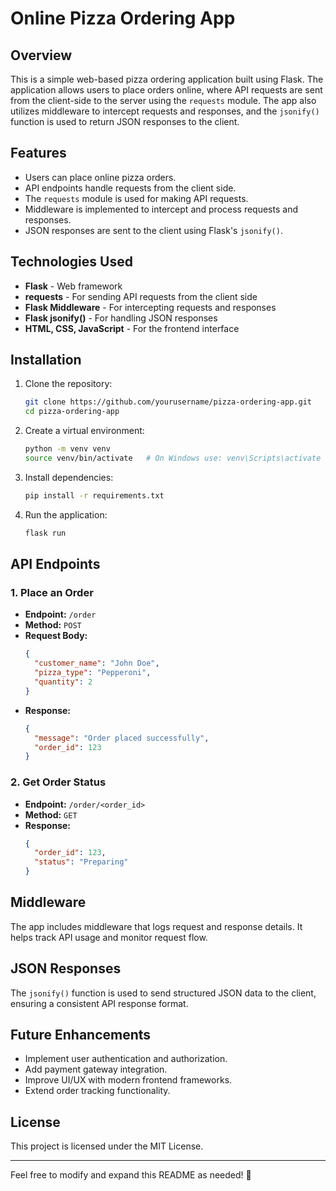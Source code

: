 # Online Pizza Ordering App

## Overview
This is a simple web-based pizza ordering application built using Flask. The application allows users to place orders online, where API requests are sent from the client-side to the server using the `requests` module. The app also utilizes middleware to intercept requests and responses, and the `jsonify()` function is used to return JSON responses to the client.

## Features
- Users can place online pizza orders.
- API endpoints handle requests from the client side.
- The `requests` module is used for making API requests.
- Middleware is implemented to intercept and process requests and responses.
- JSON responses are sent to the client using Flask's `jsonify()`.

## Technologies Used
- **Flask** - Web framework
- **requests** - For sending API requests from the client side
- **Flask Middleware** - For intercepting requests and responses
- **Flask jsonify()** - For handling JSON responses
- **HTML, CSS, JavaScript** - For the frontend interface

## Installation
1. Clone the repository:
   ```bash
   git clone https://github.com/yourusername/pizza-ordering-app.git
   cd pizza-ordering-app
   ```
2. Create a virtual environment:
   ```bash
   python -m venv venv
   source venv/bin/activate   # On Windows use: venv\Scripts\activate
   ```
3. Install dependencies:
   ```bash
   pip install -r requirements.txt
   ```
4. Run the application:
   ```bash
   flask run
   ```

## API Endpoints
### 1. Place an Order
- **Endpoint:** `/order`
- **Method:** `POST`
- **Request Body:**
  ```json
  {
    "customer_name": "John Doe",
    "pizza_type": "Pepperoni",
    "quantity": 2
  }
  ```
- **Response:**
  ```json
  {
    "message": "Order placed successfully",
    "order_id": 123
  }
  ```

### 2. Get Order Status
- **Endpoint:** `/order/<order_id>`
- **Method:** `GET`
- **Response:**
  ```json
  {
    "order_id": 123,
    "status": "Preparing"
  }
  ```

## Middleware
The app includes middleware that logs request and response details. It helps track API usage and monitor request flow.

## JSON Responses
The `jsonify()` function is used to send structured JSON data to the client, ensuring a consistent API response format.

## Future Enhancements
- Implement user authentication and authorization.
- Add payment gateway integration.
- Improve UI/UX with modern frontend frameworks.
- Extend order tracking functionality.

## License
This project is licensed under the MIT License.

---

Feel free to modify and expand this README as needed! 🚀

